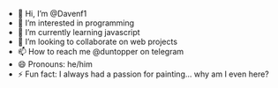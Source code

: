 - 👋 Hi, I’m @Davenf1
- 👀 I’m interested in programming
- 🌱 I’m currently learning javascript
- 💞️ I’m looking to collaborate on web projects
- 📫 How to reach me @duntopper on telegram
- 😄 Pronouns: he/him
- ⚡ Fun fact: I always had a passion for painting... why am I even here?
